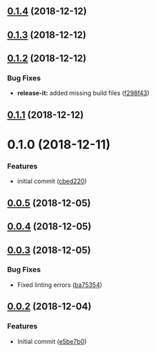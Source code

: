 ## [0.1.4](https://github.com/nidkil/vue-build-helper/compare/v0.1.3...v0.1.4) (2018-12-12)



## [0.1.3](https://github.com/nidkil/vue-build-helper/compare/v0.1.2...v0.1.3) (2018-12-12)



## [0.1.2](https://github.com/nidkil/vue-build-helper/compare/v0.1.1...v0.1.2) (2018-12-12)


### Bug Fixes

* **release-it:** added missing build files ([f298f43](https://github.com/nidkil/vue-build-helper/commit/f298f43))



## [0.1.1](https://github.com/nidkil/vue-build-helper/compare/v0.1.0...v0.1.1) (2018-12-12)



# 0.1.0 (2018-12-11)


### Features

* initial commit ([cbed220](https://github.com/nidkil/vue-build-helper/commit/cbed220))



## [0.0.5](https://github.com/nidkil/vue-build-helper/compare/v0.0.4...v0.0.5) (2018-12-05)



## [0.0.4](https://github.com/nidkil/vue-build-helper/compare/v0.0.3...v0.0.4) (2018-12-05)



## [0.0.3](https://github.com/nidkil/vue-build-helper/compare/v0.0.2...v0.0.3) (2018-12-05)


### Bug Fixes

* Fixed linting errors ([ba75354](https://github.com/nidkil/vue-build-helper/commit/ba75354))



## [0.0.2](https://github.com/nidkil/vue-build-helper/compare/e5be7b0...v0.0.2) (2018-12-04)


### Features

* Initial commit ([e5be7b0](https://github.com/nidkil/vue-build-helper/commit/e5be7b0))



